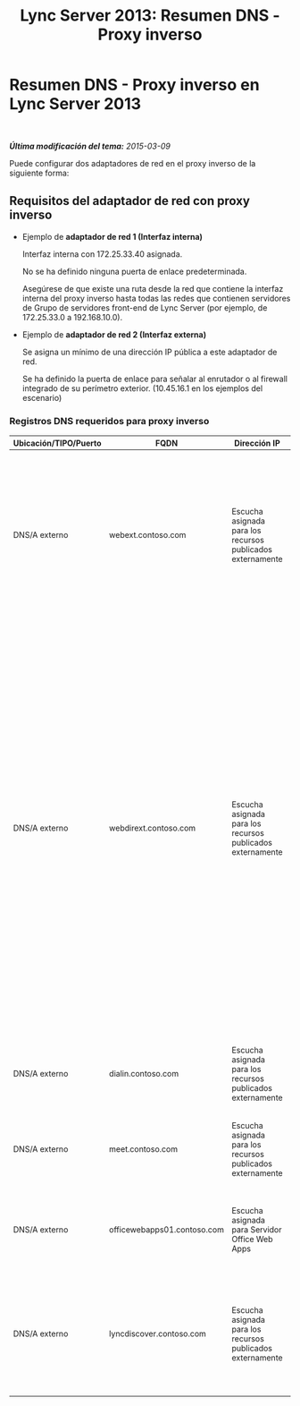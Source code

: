 ﻿---
title: 'Lync Server 2013: Resumen DNS - Proxy inverso'
TOCTitle: Resumen DNS - Proxy inverso
ms:assetid: 3073affa-4d92-4453-9974-3a82ca0c6445
ms:mtpsurl: https://technet.microsoft.com/es-es/library/JJ204781(v=OCS.15)
ms:contentKeyID: 48274829
ms.date: 01/07/2017
mtps_version: v=OCS.15
ms.translationtype: HT
---

# Resumen DNS - Proxy inverso en Lync Server 2013

 

_**Última modificación del tema:** 2015-03-09_

Puede configurar dos adaptadores de red en el proxy inverso de la siguiente forma:

## Requisitos del adaptador de red con proxy inverso

  - Ejemplo de **adaptador de red 1 (Interfaz interna)**
    
    Interfaz interna con 172.25.33.40 asignada.
    
    No se ha definido ninguna puerta de enlace predeterminada.
    
    Asegúrese de que existe una ruta desde la red que contiene la interfaz interna del proxy inverso hasta todas las redes que contienen servidores de Grupo de servidores front-end de Lync Server (por ejemplo, de 172.25.33.0 a 192.168.10.0).

  - Ejemplo de **adaptador de red 2 (Interfaz externa)**
    
    Se asigna un mínimo de una dirección IP pública a este adaptador de red.
    
    Se ha definido la puerta de enlace para señalar al enrutador o al firewall integrado de su perímetro exterior. (10.45.16.1 en los ejemplos del escenario)

### Registros DNS requeridos para proxy inverso

<table>
<colgroup>
<col style="width: 25%" />
<col style="width: 25%" />
<col style="width: 25%" />
<col style="width: 25%" />
</colgroup>
<thead>
<tr class="header">
<th>Ubicación/TIPO/Puerto</th>
<th>FQDN</th>
<th>Dirección IP</th>
<th>Asigna/comentarios</th>
</tr>
</thead>
<tbody>
<tr class="odd">
<td><p>DNS/A externo</p></td>
<td><p>webext.contoso.com</p></td>
<td><p>Escucha asignada para los recursos publicados externamente</p></td>
<td><p>Servicios web externos desde la implementación interna. Se pueden definir y crear registros adicionales para todos los grupos de servidores y servidores únicos para cualquier dominio de SIP que use este proxy inverso y tenga definidos servicios web externos.</p></td>
</tr>
<tr class="even">
<td><p>DNS/A externo</p></td>
<td><p>webdirext.contoso.com</p></td>
<td><p>Escucha asignada para los recursos publicados externamente</p></td>
<td><p>Servicios web externos para los grupos de servidores Directores o Director de su implementación. Puede definir tantos Directores como Directores diferentes haya, de los cuales pueden estar asociados con otros dominios SIP.</p>
<div class="alert">
<table>
<thead>
<tr class="header">
<th><img src="images/Gg425917.important(OCS.15).gif" title="important" alt="important" />Importante:</th>
</tr>
</thead>
<tbody>
<tr class="odd">
<td>Definición de los registros DNS para y publicación del Directores no es una decisión del grupo de servidores front-end ni de Director. Debe definir y publicar los servicios web externos tanto de Director como de Grupo de servidores front-end si está usando Directores. Los tipos de tráfico específicos (para autenticación y otros usos) se enviarán primero a Director, si está definido así en la topología.</td>
</tr>
</tbody>
</table>

</div></td>
</tr>
<tr class="odd">
<td><p>DNS/A externo</p></td>
<td><p>dialin.contoso.com</p></td>
<td><p>Escucha asignada para los recursos publicados externamente</p></td>
<td><p>Conferencias de acceso telefónico local publicadas externamente</p></td>
</tr>
<tr class="even">
<td><p>DNS/A externo</p></td>
<td><p>meet.contoso.com</p></td>
<td><p>Escucha asignada para los recursos publicados externamente</p></td>
<td><p>Conferencias publicadas externamente</p></td>
</tr>
<tr class="odd">
<td><p>DNS/A externo</p></td>
<td><p>officewebapps01.contoso.com</p></td>
<td><p>Escucha asignada para Servidor Office Web Apps</p></td>
<td><p>Servidor Office Web Apps implementado internamente o en el perímetro y publicado para el acceso de clientes externos</p></td>
</tr>
<tr class="even">
<td><p>DNS/A externo</p></td>
<td><p>lyncdiscover.contoso.com</p></td>
<td><p>Escucha asignada para los recursos publicados externamente</p></td>
<td><p>Registro de Lync Discover External para la autodetección publicada externamente. Incluye Mobility, Microsoft Lync Web App y una aplicación web de programación.</p></td>
</tr>
</tbody>
</table>

